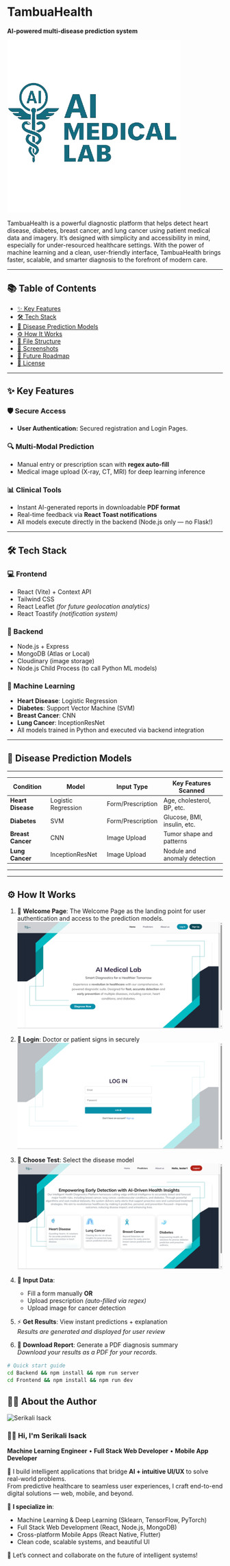 # TambuaHealth  
**AI-powered multi-disease prediction system**  

![TambuaHealth Logo](Frontend/public/AIMedLab_main_logo.png)  

TambuaHealth is a powerful diagnostic platform that helps detect heart disease, diabetes, breast cancer, and lung cancer using patient medical data and imagery. It’s designed with simplicity and accessibility in mind, especially for under-resourced healthcare settings. With the power of machine learning and a clean, user-friendly interface, TambuaHealth brings faster, scalable, and smarter diagnosis to the forefront of modern care.

---

## 📚 Table of Contents  
- [✨ Key Features](#-key-features)  
- [🛠️ Tech Stack](#-tech-stack)  
- [🧠 Disease Prediction Models](#-disease-prediction-models)  
- [⚙️ How It Works](#️-how-it-works)  
- [📁 File Structure](#-file-structure)  
- [📸 Screenshots](#-screenshots)  
- [🚀 Future Roadmap](#-future-roadmap)  
- [📜 License](#-license)  

---

## ✨ Key Features  

### 🛡️ Secure Access  
- **User Authentication:** Secured registration and Login Pages. 

### 🔍 Multi-Modal Prediction  
- Manual entry or prescription scan with **regex auto-fill**  
- Medical image upload (X-ray, CT, MRI) for deep learning inference  

### 📊 Clinical Tools  
- Instant AI-generated reports in downloadable **PDF format**  
- Real-time feedback via **React Toast notifications**  
- All models execute directly in the backend (Node.js only — no Flask!)  

---

## 🛠️ Tech Stack  

### 💻 Frontend  
- React (Vite) + Context API  
- Tailwind CSS  
- React Leaflet *(for future geolocation analytics)*  
- React Toastify *(notification system)*  

### 🧪 Backend  
- Node.js + Express  
- MongoDB (Atlas or Local)  
- Cloudinary (image storage)  
- Node.js Child Process (to call Python ML models)  

### 🤖 Machine Learning  
- **Heart Disease**: Logistic Regression  
- **Diabetes**: Support Vector Machine (SVM)  
- **Breast Cancer**: CNN  
- **Lung Cancer**: InceptionResNet  
- All models trained in Python and executed via backend integration  

---

## 🧠 Disease Prediction Models  
-----------------------------------------------------------------------------------------------
| Condition         | Model               | Input Type          | Key Features Scanned        |  
|-------------------|---------------------|---------------------|-----------------------------|  
| **Heart Disease** | Logistic Regression | Form/Prescription   | Age, cholesterol, BP, etc.  |  
| **Diabetes**      | SVM                 | Form/Prescription   | Glucose, BMI, insulin, etc. |  
| **Breast Cancer** | CNN                 | Image Upload        | Tumor shape and patterns    |  
| **Lung Cancer**   | InceptionResNet     | Image Upload        | Nodule and anomaly detection|  
-----------------------------------------------------------------------------------------------
---

## ⚙️ How It Works  

1. 🔐 **Welcome Page**: The Welcome Page as the landing point for user authentication and access to the prediction models.  
   ![WelcomePage Screenshot](Frontend/screenshots/Welcome.png)

2. 🔐 **Login**: Doctor or patient signs in securely  
   ![Login Screenshot](Frontend/screenshots/login.png)

3. 🧪 **Choose Test**: Select the disease model  
   ![Choose Test Screenshot](/Frontend/screenshots/choose-test.png)

4. 📝 **Input Data**:  
   - Fill a form manually **OR**  
   - Upload prescription *(auto-filled via regex)*  
   - Upload image for cancer detection  


5. ⚡ **Get Results**: View instant predictions + explanation  
   *Results are generated and displayed for user review*

6. 📄 **Download Report**: Generate a PDF diagnosis summary  
   *Download your results as a PDF for your records.*

```bash
# Quick start guide
cd Backend && npm install && npm run server
cd Frontend && npm install && npm run dev
```

## 🧑‍💻 About the Author

![Serikali Isack](/src/assets/AboutImg/team-01.jpg)

### 👋🏾 Hi, I'm **Serikali Isack**  
**Machine Learning Engineer** • **Full Stack Web Developer** • **Mobile App Developer**

🚀 I build intelligent applications that bridge **AI + intuitive UI/UX** to solve real-world problems.  
From predictive healthcare to seamless user experiences, I craft end-to-end digital solutions — web, mobile, and beyond.

🧠 **I specialize in**:
- Machine Learning & Deep Learning (Sklearn, TensorFlow, PyTorch)  
- Full Stack Web Development (React, Node.js, MongoDB)  
- Cross-platform Mobile Apps (React Native, Flutter)  
- Clean code, scalable systems, and beautiful UI  

🔗 Let’s connect and collaborate on the future of intelligent systems!
